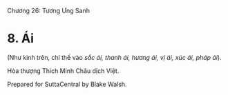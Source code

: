  

Chương 26: Tương Ưng Sanh

# 8\. Ái

(Như kinh trên, chỉ thế vào _sắc ái, thanh ái, hương ái, vị ái, xúc ái, pháp ái_).

Hòa thượng Thích Minh Châu dịch Việt.

Prepared for SuttaCentral by Blake Walsh.